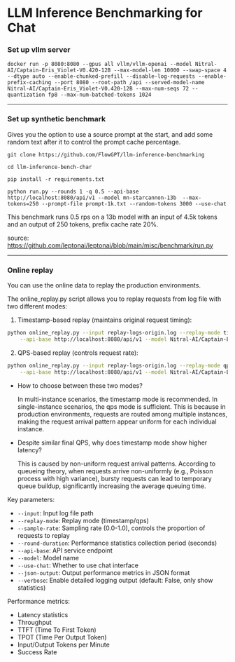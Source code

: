 # LLM Inference Benchmarking for Chat 

### Set up vllm server 

```
docker run -p 8080:8080 --gpus all vllm/vllm-openai --model Nitral-AI/Captain-Eris_Violet-V0.420-12B --max-model-len 10000 --swap-space 4 --dtype auto --enable-chunked-prefill --disable-log-requests --enable-prefix-caching --port 8080 --root-path /api --served-model-name Nitral-AI/Captain-Eris_Violet-V0.420-12B --max-num-seqs 72 --quantization fp8 --max-num-batched-tokens 1024
```

----------------------

### Set up synthetic benchmark 

Gives you the option to use a source prompt at the start, and add some random text after it to control the prompt cache percentage. 

```
git clone https://github.com/FlowGPT/llm-inference-benchmarking

cd llm-inference-bench-char

pip install -r requirements.txt

python run.py --rounds 1 -q 0.5 --api-base http://localhost:8080/api/v1 --model mn-starcannon-13b  --max-tokens=250 --prompt-file prompt-1k.txt --random-tokens 3000 --use-chat
```
This benchmark runs 0.5 rps on a 13b model with an input of 4.5k tokens and an output of 250 tokens, prefix cache rate 20%. 

source: https://github.com/leptonai/leptonai/blob/main/misc/benchmark/run.py

-----------------------

### Online replay

You can use the online data to replay the production environments.

The online_replay.py script allows you to replay requests from log file with two different modes:

1. Timestamp-based replay (maintains original request timing):
```bash
python online_replay.py --input replay-logs-origin.log --replay-mode timestamp --sample-rate 0.1 \
    --api-base http://localhost:8080/api/v1 --model Nitral-AI/Captain-Eris_Violet-V0.420-12B --round-duration 60
```

2. QPS-based replay (controls request rate):
```bash
python online_replay.py --input replay-logs-origin.log --replay-mode qps --target-qps 5 --sample-rate 0.1 \
    --api-base http://localhost:8080/api/v1 --model Nitral-AI/Captain-Eris_Violet-V0.420-12B --round-duration 60
```

- How to choose between these two modes?

    In multi-instance scenarios, the timestamp mode is recommended. In single-instance scenarios, the qps mode is sufficient. This is because in production environments, requests are routed among multiple instances, making the request arrival pattern appear uniform for each individual instance.

- Despite similar final QPS, why does timestamp mode show higher latency?

    This is caused by non-uniform request arrival patterns. According to queueing theory, when requests arrive non-uniformly (e.g., Poisson process with high variance), bursty requests can lead to temporary queue buildup, significantly increasing the average queuing time.

Key parameters:
- `--input`: Input log file path
- `--replay-mode`: Replay mode (timestamp/qps)
- `--sample-rate`: Sampling rate (0.0-1.0), controls the proportion of requests to replay
- `--round-duration`: Performance statistics collection period (seconds)
- `--api-base`: API service endpoint
- `--model`: Model name
- `--use-chat`: Whether to use chat interface
- `--json-output`: Output performance metrics in JSON format
- `--verbose`: Enable detailed logging output (default: False, only show statistics)


Performance metrics:
- Latency statistics
- Throughput
- TTFT (Time To First Token)
- TPOT (Time Per Output Token)
- Input/Output Tokens per Minute
- Success Rate

